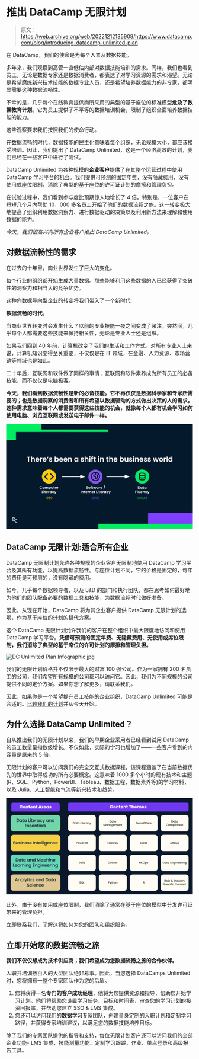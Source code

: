 # 推出 DataCamp 无限计划

> 原文：<https://web.archive.org/web/20221212135909/https://www.datacamp.com/blog/introducing-datacamp-unlimited-plan>

在 DataCamp，我们的使命是为每个人普及数据技能。

多年来，我们观察到高管一直低估内部对数据技能培训的需求。同样，我们也看到员工，无论是数据专家还是数据消费者，都表达了对学习资源的需求和渴望。无论是希望磨练新兴技术技能的数据专业人员，还是希望培养数据能力的非专家，都明显需要这种数据流畅性。

不幸的是，几乎每个在线教育提供商所采用的典型的基于座位的标准模型**危及了数据教育计划**。它为员工提供了不平等的数据培训机会，限制了组织全面培养数据技能的能力。

这些观察要求我们按照我们的使命行动。

在数据流畅的时代，数据技能的民主化意味着每个组织，无论规模大小，都应该接受培训。因此，我们提出了 DataCamp Unlimited，这是一个经济高效的计划，我们已经在一些客户中进行了测试。

DataCamp Unlimited 为各种规模的**企业客户**提供了在其整个运营过程中使用 DataCamp 学习平台的机会。我们提供可预测的固定年费，没有隐藏费用，没有使用或座位限制，消除了典型的基于座位的许可证计划的摩擦和管理负担。

在试验过程中，我们看到参与度比预期惊人地增长了 4 倍。特别是，一位客户在短短几个月内帮助 10，000 多名员工开始了他们的数据流畅之旅。这一转变极大地提高了组织利用数据洞察力、进行数据驱动的决策以及利用新方法来理解和使用数据的能力。

*今天，我们很高兴向所有企业客户推出 DataCamp Unlimited。*

## 对数据流畅性的需求

在过去的十年里，商业世界发生了巨大的变化。

每个行业的组织都开始生成大量数据。那些能够利用这些数据的人已经获得了突破性的洞察力和相当大的竞争优势。

这种向数据导向型企业的转变将我们带入了一个新时代:

**数据流畅的时代**。

当商业世界转变时会发生什么？以前的专业技能一夜之间变成了赌注。突然间，几乎每个人都需要这些技能来保持相关性，无论是专业人士还是组织。

如果我们回到 40 年前，计算机改变了我们的生活和工作方式。对所有专业人士来说，计算机知识变得至关重要，不仅仅是在 IT 领域，在金融、人力资源、市场营销等领域也是如此。

二十年后，互联网和软件做了同样的事情；互联网和软件素养成为所有员工的必备技能，而不仅仅是电脑极客。

**今天，我们看到数据流畅性是新的必备技能。它不再仅仅是数据科学家和专家所需要的；也是数据洞察的消费者和所有希望以数据驱动的方式做出决策的人的需求。这种需求意味着每个人都需要获得这些技能的机会，就像每个人都有机会学习如何使用电脑、浏览互联网或发送电子邮件一样。**

![Data fluency shift](img/1093c627103221d9eef9029c89c658fd.png)

## DataCamp 无限计划:适合所有企业

DataCamp 无限制计划允许各种规模的企业客户无限制地使用 DataCamp 学习平台及其所有功能，以提高数据流畅性。与座位计划不同，它的价格是固定的，每年的费用是可预测的，没有隐藏的费用。

如今，几乎每个数据领导者，以及 L&D 的部门和执行团队，都在思考如何最好地为他们的团队配备必要的数据工具和技能，为数据流畅时代做好准备。

因此，从现在开始，DataCamp 将为其企业客户提供 DataCamp 无限计划的选项，作为基于座位的计划的替代方案。

这个 DataCamp 无限计划允许我们的客户在整个组织中最大限度地访问和使用 DataCamp 学习平台。**凭借可预测的固定年费、无隐藏费用、无使用或席位限制，我们消除了典型的基于席位的许可计划的摩擦和管理负担。**

![DC Unlimited Plan Infographic.jpg](img/6f00bf1fbc7f6e564f9eff22afdef147.png)

我们的无限计划价格并不仅限于最大的财富 100 强公司。作为一家拥有 200 名员工的公司，我们希望所有规模的公司都可以访问它。因此，我们为不同规模的公司提供不同的定价方案。如果你想了解更多，请联系我们。

因此，如果你是一个希望提升员工技能的企业组织，DataCamp Unlimited 可能是合适的。[比较我们的计划](https://web.archive.org/web/20221129054728/https://www.datacamp.com/compare-business-plans)并从今天开始。

## 为什么选择 DataCamp Unlimited？

自从推出我们的无限计划以来，我们的早期企业采用者已经看到试用 DataCamp 的员工数量呈指数级增长。不仅如此，实际的学习也增加了——一些客户看到的内容量是原来的 5 倍。

无限计划的客户可以访问我们的完全交互式数据课程，该课程涵盖了在当前数据优先的世界中取得成功的所有必要概念。这意味着 1000 多个小时的现有技术和主题(R、SQL、Python、PowerBI、Tableau、数据工程、数据素养等)的学习材料，以及 Julia、人工智能和气流等新兴技术和趋势。

![Content Areas and Themes](img/881f5615bb6d80a11dc92946a0be6489.png)

此外，由于没有使用或座位限制，我们消除了通常在基于座位的模型中分发许可证带来的管理负担。

[立即联系我们，了解这将如何为您的团队和组织服务](https://web.archive.org/web/20221129054728/https://www.datacamp.com/business/demo)。

## 立即开始您的数据流畅之旅

**我们不仅仅想成为技术供应商；我们希望成为您数据流畅之旅的合作伙伴。**

入职并培训数百人的大型团队绝非易事。因此，当您选择 DataCamps Unlimited 时，您将拥有一整个专家团队作为您的后盾。

1.  您将获得一名**专门的客户成功经理**，他将为您提供资源和指导，帮助您开始学习计划。他们将帮助您设置学习任务、目标和时间表，审查您的学习计划的投资回报率，并帮助您建立 SSO & LMS 集成。
2.  您还可以访问我们的**数据学习**专家团队，创建量身定制的入职计划和定制学习路径，并获得专家培训建议，以满足您的数据技能培养目标。

除了我们的专家团队提供的指导和支持，每位无限计划客户还可以访问我们的全部企业功能- LMS 集成、技能测量功能、定制学习跟踪、作业、单点登录和高级报告工具。